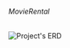 ###### MovieRental
![Project's ERD](https://github.com/AmitHanoch/MovieRental/issues/21#issue-477051444)
